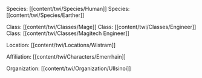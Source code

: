 		
Species: [[content/twi/Species/Human]]
Species: [[content/twi/Species/Earther]]

Class: [[content/twi/Classes/Mage]]
Class: [[content/twi/Classes/Engineer]]
Class: [[content/twi/Classes/Magitech Engineer]]

Location: [[content/twi/Locations/Wistram]]

Affiliation: [[content/twi/Characters/Emerrhain]]

Organization: [[content/twi/Organization/Ullsinoi]]



